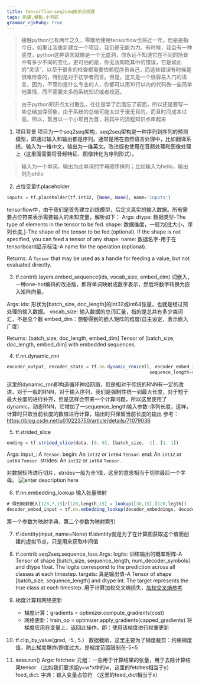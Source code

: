 ```yaml
---
title: tensorflow-seq2seq知识点梳理
tags: 新建,模板,小书匠
grammar_cjkRuby: true
---
```


>接触python已有两年之久，零散地使用tensorflow也将近一年。但是是指今日，如果让我重新建立一个项目，我仍是无能为力。有时候，我会有一种感觉，python这种语言就像是一个无底洞，你永远不知道它在不同的场景中有多少不同的变化，更可怕的是，你无法知晓其中的错误，它是如此的“灵活”，以至于很多的检查都需要依赖程序员自己，而这些错误有时候是很难检查的，特别是对于初学者而言。但是，这又是一个很容易入门的语言，因为，不管你是什么专业的人，你都可以用10行以内的代码做一些简单地事情，而不需要太多的系统知识或者规范。

>由于python知识点太过散乱，往往是学了后面忘了前面，所以还是要写一些总结加深印象，由于系统的总结可能太过于漫无目的，而且时间成本过高，所以，暂且以一个小项目为首，将其中的流程知识点串起来

1. 项目背景
项目为一个seq2seq架构，seq2seq架构是一种序列到序列的预测模型，即通过输入和输出都是序列。通常是用在自然语言处理中，比如翻译系统，输入为一维中文，输出为一维英文。改进版也使用在音频处理和图像处理上（这里面需要将音频特征、图像转化为序列形式）。
>输入为一个单词，输出为此单词的字母顺序排列；比如输入为hello，输出则为ehllo

2. 占位变量tf.placeholder

``` python
inputs = tf.placeholder(tf.int32, [None, None], name='inputs')
```
tensorflow中，由于我们是首先建立训练模型，后定义真实的输入数据。所有需要占位符来表示需要输入的未知变量，解析如下：
Args:
    dtype: 数据类型-The type of elements in the tensor to be fed.
    shape: 数据维度，一般为[批大小，序列长度,]-The shape of the tensor to be fed (optional). If the shape is not
      specified, you can feed a tensor of any shape.
    name: 数据名字-用于在tensorboard显示标注-A name for the operation (optional).

 Returns:
    A `Tensor` that may be used as a handle for feeding a value, but not
    evaluated directly.

3. tf.contrib.layers.embed_sequence(ids, vocab_size,  embed_dim)
词嵌入，一种one-hot编码的改进版，即将单词映射成数字表示，然后将数字转换为嵌入矩阵向量。

Args:
	ids: 形状为[batch_size, doc_length]的int32或int64张量，也就是经过预处理的输入数据。
	vocab_size: 输入数据的总词汇量，指的是总共有多少类词汇，不是总个数
	embed_dim：想要得到的嵌入矩阵的维度(自主设定，表示嵌入广度)

 Returns: [batch_size, doc_length, embed_dim] 
 	Tensor of [batch_size, doc_length, embed_dim] with embedded sequences.
	
4. tf.nn.dynamic_rnn

``` javascript
encoder_output, encoder_state = tf.nn.dynamic_rnn(cell, encoder_embed_input,
                                                      sequence_length=source_sequence_length, 			dtype=tf.float32)
```
这里的dynamic_rnn即构造循环神经网络，但是相对于传统的RNN有一定的改进，对于一般的RNN，对于输入序列，我们是强制性统一到最大长度，对于短于最大长度的进行补齐，但是这样会带来一个计算问题，所以这里使用了dynamic，动态RNN，它增加了一sequence_length输入参数-序列长度，这样，计算时只取当前长度的数值进行计算，输出时只保留当前长度的输出
参考：https://blog.csdn.net/u010223750/article/details/71079036

5. tf.strided_slice

``` javascript
ending = tf.strided_slice(data, [0, 0], [batch_size, -1], [1, 1])
```
 Args:
    input_: A `Tensor`.
    begin: An `int32` or `int64` `Tensor`.
    end: An `int32` or `int64` `Tensor`.
    strides: An `int32` or `int64` `Tensor`.

对数据矩阵进行切片，strides一般为全1值，这里的意思相当于切除最后一个字母。
![enter description here](http://osiy4s0ad.bkt.clouddn.com/soundblog/1538035875521.png)

6. tf.nn.embedding_lookup
输入张量映射

``` javascript
# 得到映射嵌入[128,?,15]/[128,length,15] = lookup([30,15],[128,legth])
decoder_embed_input = tf.nn.embedding_lookup(decoder_embeddings, decoder_input)
```
第一个参数为映射字典，第二个参数为映射索引

7. tf.identity(input, name=None)
tf.identity就是为了在计算图获取这个值而创建的虚拟节点，只是用来获取中间值

8. tf.contrib.seq2seq.sequence_loss
Args:
	logits: 训练输出的概率矩阵-A Tensor of shape [batch_size, sequence_length, num_decoder_symbols] and dtype float. The logits correspond to the prediction across all classes at each timestep.
	targets: 真是输出值-A Tensor of shape [batch_size, sequence_length] and dtype int. The target represents the true class at each timestep.
用于计算加权交叉熵损失，[加权交叉熵参考](https://blog.csdn.net/chaipp0607/article/details/73392175)

9. 梯度计算和网络更新
	* 梯度计算：gradients = optimizer.compute_gradients(cost)
	* 网络更新：train_op = optimizer.apply_gradients(capped_gradients)
		将梯度应用在变量上，返回此操作。即：使用该梯度进行权重更新

10. tf.clip_by_value(grad, -5., 5.）
数据截断，这里主要为了梯度裁剪：约束梯度值，防止梯度爆炸/跨度过大。是梯度范围限制在-5~5

11. sess.run()
Args:
      fetches: 元组：一些用于计算结果的张量，用于去除计算结果tensor （比如我们要求姐y=w\*x中的w，这里的fetches相当于y）
      feed_dict: 字典：输入变量占位符 （这里的feed_dict相当于x）